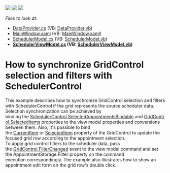 <!-- default badges list -->
![](https://img.shields.io/endpoint?url=https://codecentral.devexpress.com/api/v1/VersionRange/128657504/21.1.5%2B)
[![](https://img.shields.io/badge/Open_in_DevExpress_Support_Center-FF7200?style=flat-square&logo=DevExpress&logoColor=white)](https://supportcenter.devexpress.com/ticket/details/T328445)
[![](https://img.shields.io/badge/📖_How_to_use_DevExpress_Examples-e9f6fc?style=flat-square)](https://docs.devexpress.com/GeneralInformation/403183)
<!-- default badges end -->
<!-- default file list -->
*Files to look at*:

* [DataProvider.cs](./CS/DataProvider.cs) (VB: [DataProvider.vb](./VB/DataProvider.vb))
* [MainWindow.xaml](./CS/MainWindow.xaml) (VB: [MainWindow.xaml](./VB/MainWindow.xaml))
* [SchedulerModel.cs](./CS/SchedulerModel.cs) (VB: [SchedulerModel.vb](./VB/SchedulerModel.vb))
* **[SchedulerViewModel.cs](./CS/SchedulerViewModel.cs) (VB: [SchedulerViewModel.vb](./VB/SchedulerViewModel.vb))**
<!-- default file list end -->
# How to synchronize GridControl selection and filters with SchedulerControl


<p>This example describes how to synchronize GridControl selection and filters with SchedulerControl if the grid represents the source scheduler data. <br>Selection synchronization can be achieved by binding the <a href="https://documentation.devexpress.com/#WPF/DevExpressXpfSchedulerSchedulerControl_SelectedAppointmentsBindabletopic">SchedulerControl.SelectedAppointmentsBindable</a> and <a href="https://documentation.devexpress.com/#WPF/DevExpressXpfGridDataControlBase_SelectedItemstopic">GridControl.SelectedItems</a> properties to the view model properties and conversions between them. Also, it's possible to bind the <a href="https://documentation.devexpress.com/#WPF/DevExpressXpfGridDataControlBase_CurrentItemtopic">CurrentItem</a> or <a href="https://documentation.devexpress.com/WPF/DevExpressXpfGridDataControlBase_SelectedItemtopic.aspx">SelectedItem</a> property of the GridControl to update the focused grid row according to the appointment selection.<br>To apply grid control filters to the scheduler data, pass the <a href="https://documentation.devexpress.com/#WPF/DevExpressXpfGridDataControlBase_FilterChangedtopic">GridControl.FilterChanged</a> event to the view model command and set the AppointmentStorage.Filter property on the command execution correspondingly. The example also illustrates how to show an appointment edit form on the grid row's double click. </p>

<br/>


